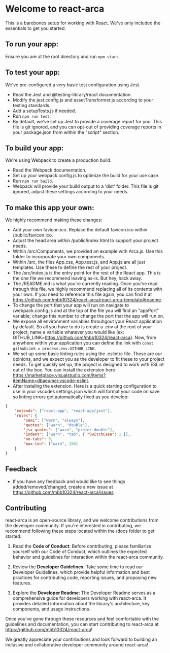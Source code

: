 # Welcome to react-arca

This is a barebones setup for working with React. We've only included the essentials to get you started.

## To run your app:

Ensure you are at the root directory and run `npm start`.

## To test your app:

We've pre-configured a very basic test configuration using Jest.

- Read the Jest and @testing-library/react documentation.
- Modify the jest.config.js and assetTransformer.js according to your testing standards.
- Add a setupTests.js if needed.
- Run `npm run test`.
- By default, we've set up Jest to provide a coverage report for you. This file is git ignored, and you can opt-out of providing coverage reports in your package.json from within the "script" section.

## To build your app:

We're using Webpack to create a production build.

- Read the Webpack documentation.
- Set up your webpack.config.js to optimize the build for your use case.
- Run `npm run build`.
- Webpack will provide your build output to a 'dist' folder. This file is git ignored, adjust these settings according to your needs.

## To make this app your own:

We highly recommend making these changes:

- Add your own favicon.ico. Replace the default favicon.ico within /public/favicon.ico.
- Adjust the head area within /public/index.html to support your project needs.
- Within /src/Components, we provided an example with Arca.js. Use this folder to incorporate your own components.
- Within /src, the files App.css, App.test.js, and App.js are all just templates. Use these to define the rest of your project.
- The /src/index.js is the entry point for the rest of the React app. This is the one file we recommend leaving as-is. But hey, hack away.
- The /README.md is what you're currently reading. Once you've read through this file, we highly recommend replacing all of its contents with your own. If you need to reference this file again, you can find it at https://github.com/mbb10324/react-arca/react-arca-template#readme.
- To change the port that your app will run on navigate to /webpack.config.js and at the top of the file you will find an "appPort" variable; change this number to change the port that the app will run on.
- We expose all environment variables throuhgout your React application by default. So all you have to do is create a .env at the root of your project, name a variable whatever you would like (ex: GITHUB_LINK=https://github.com/mbb10324/react-arca). Now, from anywhere within your application you can define the link with `const githubLink = process.env.GITHUB_LINK`.
- We set up some basic linting rules using the .eslintrc file. These are our opinions, and we expect you as the developer to fit these to your project needs. To get quickly set up, the project is designed to work with ESLint out of the box. You can install the extension here https://marketplace.visualstudio.com/items?itemName=dbaeumer.vscode-eslint.
- After installng the extension. Here is a quick starting configuration to use in your vscodes settings.json which will format your code on save so linting errors get automatically fixed as you develop:

```json
{
	"extends": ["react-app", "react-app/jest"],
	"rules": {
		"semi": ["warn", "always"],
		"quotes": ["warn", "double"],
		"jsx-quotes": ["warn", "prefer-double"],
		"indent": ["warn", "tab", { "SwitchCase": 1 }],
		"no-tabs": 0,
		"max-len": ["warn", 150]
	}
}
```

## Feedback

- If you have any feedback and would like to see things added/removed/changed, create a new issue at https://github.com/mbb10324/react-arca/issues

## Contributing

react-arca is an open-source library, and we welcome contributions from the developer community. If you're interested in contributing, we recommend following these steps located within the /docs folder to get started:

1. Read the **Code of Conduct**: Before contributing, please familiarize yourself with our Code of Conduct, which outlines the expected behavior and guidelines for interaction within the react-arca community.

2. Review the **Developer Guidelines**: Take some time to read our Developer Guidelines, which provide helpful information and best practices for contributing code, reporting issues, and proposing new features.

3. Explore the **Developer Readme**: The Developer Readme serves as a comprehensive guide for developers working with react-arca. It provides detailed information about the library's architecture, key components, and usage instructions.

Once you've gone through these resources and feel comfortable with the guidelines and documentation, you can start contributing to react-arca at https://github.com/mbb10324/react-arca!

We greatly appreciate your contributions and look forward to building an inclusive and collaborative developer community around react-arca!
